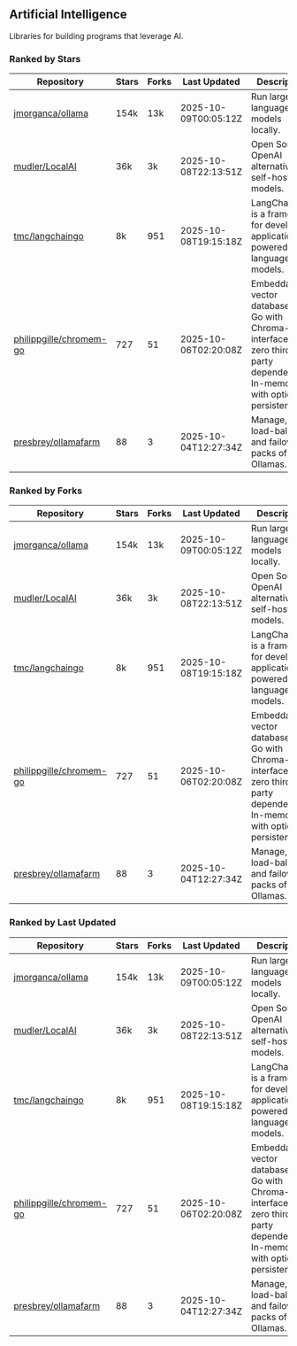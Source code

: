 ## Artificial Intelligence

Libraries for building programs that leverage AI.

### Ranked by Stars

| Repository | Stars | Forks | Last Updated | Description | 
|------------|-------|-------|--------------|-------------|
| [jmorganca/ollama](https://github.com/jmorganca/ollama) | 154k | 13k | 2025-10-09T00:05:12Z |  Run large language models locally. |
| [mudler/LocalAI](https://github.com/mudler/LocalAI) | 36k | 3k | 2025-10-08T22:13:51Z |  Open Source OpenAI alternative, self-host AI models. |
| [tmc/langchaingo](https://github.com/tmc/langchaingo) | 8k | 951 | 2025-10-08T19:15:18Z |  LangChainGo is a framework for developing applications powered by language models. |
| [philippgille/chromem-go](https://github.com/philippgille/chromem-go) | 727 | 51 | 2025-10-06T02:20:08Z |  Embeddable vector database for Go with Chroma-like interface and zero third-party dependencies. In-memory with optional persistence. |
| [presbrey/ollamafarm](https://github.com/presbrey/ollamafarm) | 88 | 3 | 2025-10-04T12:27:34Z |  Manage, load-balance, and failover packs of Ollamas. |

### Ranked by Forks

| Repository | Stars | Forks | Last Updated | Description | 
|------------|-------|-------|--------------|-------------|
| [jmorganca/ollama](https://github.com/jmorganca/ollama) | 154k | 13k | 2025-10-09T00:05:12Z |  Run large language models locally. |
| [mudler/LocalAI](https://github.com/mudler/LocalAI) | 36k | 3k | 2025-10-08T22:13:51Z |  Open Source OpenAI alternative, self-host AI models. |
| [tmc/langchaingo](https://github.com/tmc/langchaingo) | 8k | 951 | 2025-10-08T19:15:18Z |  LangChainGo is a framework for developing applications powered by language models. |
| [philippgille/chromem-go](https://github.com/philippgille/chromem-go) | 727 | 51 | 2025-10-06T02:20:08Z |  Embeddable vector database for Go with Chroma-like interface and zero third-party dependencies. In-memory with optional persistence. |
| [presbrey/ollamafarm](https://github.com/presbrey/ollamafarm) | 88 | 3 | 2025-10-04T12:27:34Z |  Manage, load-balance, and failover packs of Ollamas. |

### Ranked by Last Updated

| Repository | Stars | Forks | Last Updated | Description | 
|------------|-------|-------|--------------|-------------|
| [jmorganca/ollama](https://github.com/jmorganca/ollama) | 154k | 13k | 2025-10-09T00:05:12Z |  Run large language models locally. |
| [mudler/LocalAI](https://github.com/mudler/LocalAI) | 36k | 3k | 2025-10-08T22:13:51Z |  Open Source OpenAI alternative, self-host AI models. |
| [tmc/langchaingo](https://github.com/tmc/langchaingo) | 8k | 951 | 2025-10-08T19:15:18Z |  LangChainGo is a framework for developing applications powered by language models. |
| [philippgille/chromem-go](https://github.com/philippgille/chromem-go) | 727 | 51 | 2025-10-06T02:20:08Z |  Embeddable vector database for Go with Chroma-like interface and zero third-party dependencies. In-memory with optional persistence. |
| [presbrey/ollamafarm](https://github.com/presbrey/ollamafarm) | 88 | 3 | 2025-10-04T12:27:34Z |  Manage, load-balance, and failover packs of Ollamas. |

